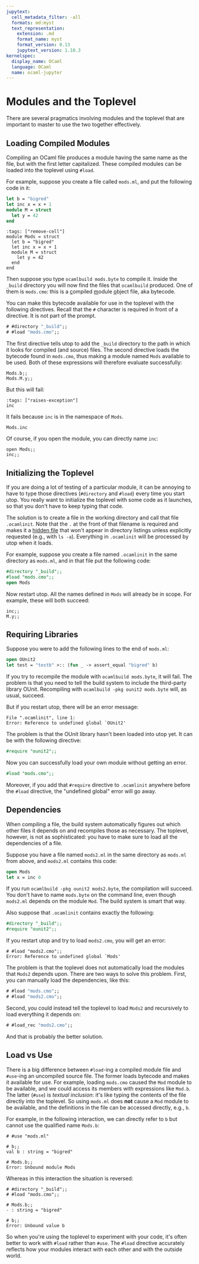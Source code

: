 ```yaml
---
jupytext:
  cell_metadata_filter: -all
  formats: md:myst
  text_representation:
    extension: .md
    format_name: myst
    format_version: 0.13
    jupytext_version: 1.10.3
kernelspec:
  display_name: OCaml
  language: OCaml
  name: ocaml-jupyter
---
```


# Modules and the Toplevel

There are several pragmatics involving modules and the toplevel that are
important to master to use the two together effectively.

## Loading Compiled Modules

Compiling an OCaml file produces a module having the same name as the file, but
with the first letter capitalized. These compiled modules can be loaded into the
toplevel using `#load`.

For example, suppose you create a file called `mods.ml`, and put the following
code in it:

```ocaml
let b = "bigred"
let inc x = x + 1
module M = struct
  let y = 42
end
```

```{code-cell} ocaml
:tags: ["remove-cell"]
module Mods = struct
  let b = "bigred"
  let inc x = x + 1
  module M = struct
    let y = 42
  end
end
```

Then suppose you type `ocamlbuild mods.byte` to compile it. Inside the `_build`
directory you will now find the files that `ocamlbuild` produced. One of them is
`mods.cmo`: this is a <u>c</u>ompiled <u>m</u>odule <u>o</u>bject file, aka
bytecode.

You can make this bytecode available for use in the toplevel with the following
directives. Recall that the `#` character is required in front of a directive.
It is not part of the prompt.

```ocaml
# #directory "_build";;
# #load "mods.cmo";;
```

The first directive tells utop to add the `_build` directory to the path in
which it looks for compiled (and source) files. The second directive loads the
bytecode found in `mods.cmo`, thus making a module named `Mods` available to be
used. Both of these expressions will therefore evaluate successfully:

```{code-cell} ocaml
Mods.b;;
Mods.M.y;;
```

But this will fail:
```{code-cell} ocaml
:tags: ["raises-exception"]
inc
```

It fails because `inc` is in the namespace of `Mods`.
```{code-cell} ocaml
Mods.inc
```

Of course, if you open the module, you can directly name `inc`:

```{code-cell} ocaml
open Mods;;
inc;;
```

## Initializing the Toplevel

If you are doing a lot of testing of a particular module, it can be annoying to
have to type those directives (`#directory` and `#load`) every time you start
utop. You really want to initialize the toplevel with some code as it launches,
so that you don't have to keep typing that code.

The solution is to create a file in the working directory and call that file
`.ocamlinit`. Note that the `.` at the front of that filename is required and
makes it a [hidden file][hidden] that won't appear in directory listings unless
explicitly requested (e.g., with `ls -a`). Everything in `.ocamlinit` will be
processed by utop when it loads.

[hidden]: https://en.wikipedia.org/wiki/Hidden_file_and_hidden_directory

For example, suppose you create a file named `.ocamlinit` in the same directory
as `mods.ml`, and in that file put the following code:

```ocaml
#directory "_build";;
#load "mods.cmo";;
open Mods
```

Now restart utop. All the names defined in `Mods` will already be in scope. For
example, these will both succeed:

```{code-cell} ocaml
inc;;
M.y;;
```

## Requiring Libraries

Suppose you were to add the following lines to the end of `mods.ml`:

```ocaml
open OUnit2
let test = "testb" >:: (fun _ -> assert_equal "bigred" b)
```

If you try to recompile the module with `ocamlbuild mods.byte`, it will fail.
The problem is that you need to tell the build system to include the third-party
library OUnit. Recompiling with `ocamlbuild -pkg ounit2 mods.byte` will, as
usual, succeed.

But if you restart utop, there will be an error message:

```text
File ".ocamlinit", line 1:
Error: Reference to undefined global `OUnit2'
```

The problem is that the OUnit library hasn't been loaded into utop yet. It can
be with the following directive:

```ocaml
#require "ounit2";;
```

Now you can successfully load your own module without getting an error.

```ocaml
#load "mods.cmo";;
```

Moreover, if you add that `#require` directive to `.ocamlinit` anywhere before
the `#load` directive, the "undefined global" error will go away.

## Dependencies

When compiling a file, the build system automatically figures out which other
files it depends on and recompiles those as necessary. The toplevel, however, is
not as sophisticated: you have to make sure to load all the dependencies of a
file.

Suppose you have a file named `mods2.ml` in the same directory as `mods.ml`
from above, and `mods2.ml` contains this code:

```ocaml
open Mods
let x = inc 0
```

If you run `ocamlbuild -pkg ounit2 mods2.byte`, the compilation will succeed.
You don't have to name `mods.byte` on the command line, even though `mods2.ml`
depends on the module `Mod`. The build system is smart that way.

Also suppose that `.ocamlinit` contains exactly the following:

```ocaml
#directory "_build";;
#require "ounit2";;
```

If you restart utop and try to load `mods2.cmo`, you will get an error:

```text
# #load "mods2.cmo";;
Error: Reference to undefined global `Mods'
```

The problem is that the toplevel does not automatically load the modules that
`Mods2` depends upon. There are two ways to solve this problem.
First, you can manually load the dependencies, like this:

```ocaml
# #load "mods.cmo";;
# #load "mods2.cmo";;
```

Second, you could instead tell the toplevel to load `Mods2` and recursively
to load everything it depends on:

```ocaml
# #load_rec "mods2.cmo";;
```

And that is probably the better solution.

## Load vs Use

There is a big difference between `#load`-ing a compiled module file and
`#use`-ing an uncompiled source file. The former loads bytecode and makes it
available for use. For example, loading `mods.cmo` caused the `Mod` module to be
available, and we could access its members with expressions like `Mod.b`. The
latter (`#use`) is *textual inclusion*: it's like typing the contents of the
file directly into the toplevel. So using `mods.ml` does **not** cause a `Mod`
module to be available, and the definitions in the file can be accessed
directly, e.g., `b`.

For example, in the following interaction, we can directly refer to `b` but
cannot use the qualified name `Mods.b`:

```text
# #use "mods.ml"

# b;;
val b : string = "bigred"

# Mods.b;;
Error: Unbound module Mods
```

Whereas in this interaction the situation is reversed:

```text
# #directory "_build";;
# #load "mods.cmo";;

# Mods.b;;
- : string = "bigred"

# b;;
Error: Unbound value b
```

So when you're using the toplevel to experiment with your code, it's often
better to work with `#load` rather than `#use`. The `#load` directive accurately
reflects how your modules interact with each other and with the outside world.
